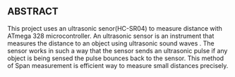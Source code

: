 
## ABSTRACT
This project uses an ultrasonic senor(HC-SR04) to measure distance with ATmega 328 microcontroller. An ultrasonic sensor is an instrument that measures the distance to an object using ultrasonic sound waves . The sensor works in such a way that the sensor sends an ultrasonic pulse if any object is being sensed the pulse bounces back to the sensor.
This method of Span measurement is efficient way to measure small distances precisely.
